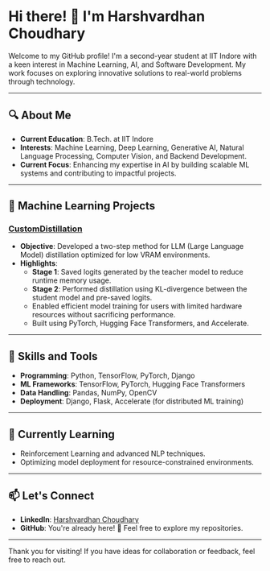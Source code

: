 # Hi there! 👋 I'm Harshvardhan Choudhary

Welcome to my GitHub profile! I'm a second-year student at IIT Indore with a keen interest in Machine Learning, AI, and Software Development. My work focuses on exploring innovative solutions to real-world problems through technology.

---

## 🔍 About Me
- **Current Education**: B.Tech. at IIT Indore
- **Interests**: Machine Learning, Deep Learning, Generative AI, Natural Language Processing, Computer Vision, and Backend Development.
- **Current Focus**: Enhancing my expertise in AI by building scalable ML systems and contributing to impactful projects.

---

## 🧠 Machine Learning Projects

### [CustomDistillation](https://github.com/Harshvardhan-To1/CustomDistillation)
- **Objective**: Developed a two-step method for LLM (Large Language Model) distillation optimized for low VRAM environments.
- **Highlights**:
  - **Stage 1**: Saved logits generated by the teacher model to reduce runtime memory usage.
  - **Stage 2**: Performed distillation using KL-divergence between the student model and pre-saved logits.
  - Enabled efficient model training for users with limited hardware resources without sacrificing performance.
  - Built using PyTorch, Hugging Face Transformers, and Accelerate.

---

## 🔧 Skills and Tools
- **Programming**: Python, TensorFlow, PyTorch, Django
- **ML Frameworks**: TensorFlow, PyTorch, Hugging Face Transformers
- **Data Handling**: Pandas, NumPy, OpenCV
- **Deployment**: Django, Flask, Accelerate (for distributed ML training)

---

## 🌱 Currently Learning
- Reinforcement Learning and advanced NLP techniques.
- Optimizing model deployment for resource-constrained environments.

---

## 📫 Let's Connect
- **LinkedIn**: [Harshvardhan Choudhary](https://www.linkedin.com/in/harshvardhan-choudhary/)
- **GitHub**: You're already here! 🎉 Feel free to explore my repositories.

---

Thank you for visiting! If you have ideas for collaboration or feedback, feel free to reach out.

